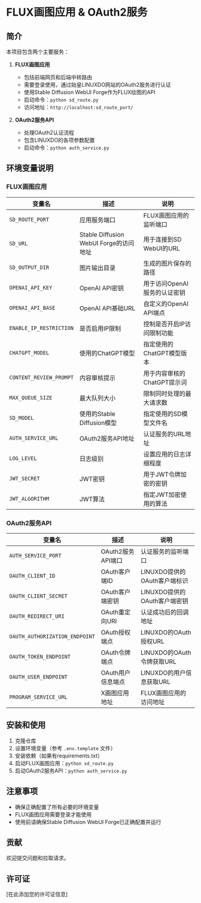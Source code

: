 # FLUX画图应用 & OAuth2服务

## 简介

本项目包含两个主要服务：

1. **FLUX画图应用**
   - 包括前端网页和后端中转路由
   - 需要登录使用，通过始皇LINUXDO网站的OAuth2服务进行认证
   - 使用Stable Diffusion WebUI Forge作为FLUX绘图的API
   - 启动命令：`python sd_route.py`
   - 访问地址：`http://localhost:sd_route_port/`

2. **OAuth2服务API**
   - 处理OAuth2认证流程
   - 包含LINUXDO的各项参数配置
   - 启动命令：`python auth_service.py`

## 环境变量说明

### FLUX画图应用

| 变量名 | 描述 | 说明 |
|--------|------|------|
| `SD_ROUTE_PORT` | 应用服务端口 | FLUX画图应用的监听端口 |
| `SD_URL` | Stable Diffusion WebUI Forge的访问地址 | 用于连接到SD WebUI的URL |
| `SD_OUTPUT_DIR` | 图片输出目录 | 生成的图片保存的路径 |
| `OPENAI_API_KEY` | OpenAI API密钥 | 用于访问OpenAI服务的认证密钥 |
| `OPENAI_API_BASE` | OpenAI API基础URL | 自定义的OpenAI API端点 |
| `ENABLE_IP_RESTRICTION` | 是否启用IP限制 | 控制是否开启IP访问限制功能 |
| `CHATGPT_MODEL` | 使用的ChatGPT模型 | 指定使用的ChatGPT模型版本 |
| `CONTENT_REVIEW_PROMPT` | 内容审核提示 | 用于内容审核的ChatGPT提示词 |
| `MAX_QUEUE_SIZE` | 最大队列大小 | 限制同时处理的最大请求数 |
| `SD_MODEL` | 使用的Stable Diffusion模型 | 指定使用的SD模型文件名 |
| `AUTH_SERVICE_URL` | OAuth2服务API地址 | 认证服务的URL地址 |
| `LOG_LEVEL` | 日志级别 | 设置应用的日志详细程度 |
| `JWT_SECRET` | JWT密钥 | 用于JWT令牌加密的密钥 |
| `JWT_ALGORITHM` | JWT算法 | 指定JWT加密使用的算法 |

### OAuth2服务API

| 变量名 | 描述 | 说明 |
|--------|------|------|
| `AUTH_SERVICE_PORT` | OAuth2服务API端口 | 认证服务的监听端口 |
| `OAUTH_CLIENT_ID` | OAuth客户端ID | LINUXDO提供的OAuth客户端标识 |
| `OAUTH_CLIENT_SECRET` | OAuth客户端密钥 | LINUXDO提供的OAuth客户端密钥 |
| `OAUTH_REDIRECT_URI` | OAuth重定向URI | 认证成功后的回调地址 |
| `OAUTH_AUTHORIZATION_ENDPOINT` | OAuth授权端点 | LINUXDO的OAuth授权URL |
| `OAUTH_TOKEN_ENDPOINT` | OAuth令牌端点 | LINUXDO的OAuth令牌获取URL |
| `OAUTH_USER_ENDPOINT` | OAuth用户信息端点 | LINUXDO的用户信息获取URL |
| `PROGRAM_SERVICE_URL` | X画图应用地址 | FLUX画图应用的访问地址 |

## 安装和使用

1. 克隆仓库
2. 设置环境变量（参考 `.env.template` 文件）
3. 安装依赖（如果有requirements.txt）
4. 启动FLUX画图应用：`python sd_route.py`
5. 启动OAuth2服务API：`python auth_service.py`

## 注意事项

- 确保正确配置了所有必要的环境变量
- FLUX画图应用需要登录才能使用
- 使用前请确保Stable Diffusion WebUI Forge已正确配置并运行

## 贡献

欢迎提交问题和拉取请求。

## 许可证

[在此添加您的许可证信息]
